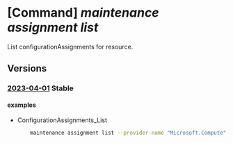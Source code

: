 # [Command] _maintenance assignment list_

List configurationAssignments for resource.

## Versions

### [2023-04-01](/Resources/mgmt-plane/L3N1YnNjcmlwdGlvbnMve30vcmVzb3VyY2Vncm91cHMve30vcHJvdmlkZXJzL3t9L3t9L3t9L3Byb3ZpZGVycy9taWNyb3NvZnQubWFpbnRlbmFuY2UvY29uZmlndXJhdGlvbmFzc2lnbm1lbnRz/2023-04-01.xml) **Stable**

<!-- mgmt-plane /subscriptions/{}/resourcegroups/{}/providers/{}/{}/{}/providers/microsoft.maintenance/configurationassignments 2023-04-01 -->

#### examples

- ConfigurationAssignments_List
    ```bash
        maintenance assignment list --provider-name "Microsoft.Compute" --resource-group "examplerg" --resource-name "smdtest1" --resource-type "virtualMachineScaleSets"
    ```

